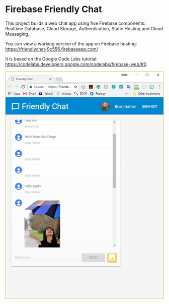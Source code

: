 # Firebase Friendly Chat

This project builds a web chat app using five Firebase components: Realtime Database, Cloud Storage, Authentication, Static Hosting and Cloud Messaging.

You can view a working version of the app on Firebase hosting:
https://friendlychat-9c556.firebaseapp.com/

It is based on the Google Code Labs tutorial:
https://codelabs.developers.google.com/codelabs/firebase-web/#0

<img src="web/images/screenshot.JPG">

